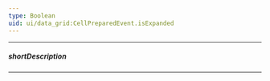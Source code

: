 ```yaml
---
type: Boolean
uid: ui/data_grid:CellPreparedEvent.isExpanded
---
```

---
##### shortDescription
<!-- Description goes here -->

---
<!-- Description goes here -->